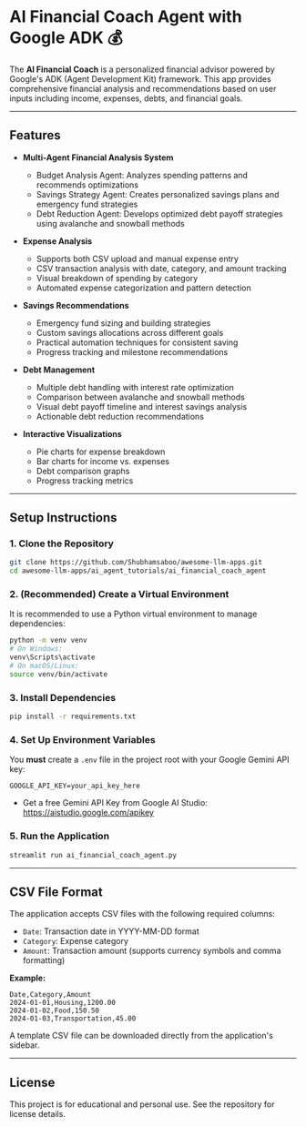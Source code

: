 # AI Financial Coach Agent with Google ADK 💰

The **AI Financial Coach** is a personalized financial advisor powered by Google's ADK (Agent Development Kit) framework. This app provides comprehensive financial analysis and recommendations based on user inputs including income, expenses, debts, and financial goals.

---

## Features

- **Multi-Agent Financial Analysis System**
    - Budget Analysis Agent: Analyzes spending patterns and recommends optimizations
    - Savings Strategy Agent: Creates personalized savings plans and emergency fund strategies
    - Debt Reduction Agent: Develops optimized debt payoff strategies using avalanche and snowball methods

- **Expense Analysis**
    - Supports both CSV upload and manual expense entry
    - CSV transaction analysis with date, category, and amount tracking
    - Visual breakdown of spending by category
    - Automated expense categorization and pattern detection

- **Savings Recommendations**
    - Emergency fund sizing and building strategies
    - Custom savings allocations across different goals
    - Practical automation techniques for consistent saving
    - Progress tracking and milestone recommendations

- **Debt Management**
    - Multiple debt handling with interest rate optimization
    - Comparison between avalanche and snowball methods
    - Visual debt payoff timeline and interest savings analysis
    - Actionable debt reduction recommendations

- **Interactive Visualizations**
    - Pie charts for expense breakdown
    - Bar charts for income vs. expenses
    - Debt comparison graphs
    - Progress tracking metrics

---

## Setup Instructions

### 1. Clone the Repository

```bash
git clone https://github.com/Shubhamsaboo/awesome-llm-apps.git
cd awesome-llm-apps/ai_agent_tutorials/ai_financial_coach_agent
```

### 2. (Recommended) Create a Virtual Environment

It is recommended to use a Python virtual environment to manage dependencies:

```bash
python -m venv venv
# On Windows:
venv\Scripts\activate
# On macOS/Linux:
source venv/bin/activate
```

### 3. Install Dependencies

```bash
pip install -r requirements.txt
```

### 4. Set Up Environment Variables

You **must** create a `.env` file in the project root with your Google Gemini API key:

```
GOOGLE_API_KEY=your_api_key_here
```

- Get a free Gemini API Key from Google AI Studio: https://aistudio.google.com/apikey

### 5. Run the Application

```bash
streamlit run ai_financial_coach_agent.py
```

---

## CSV File Format

The application accepts CSV files with the following required columns:

- `Date`: Transaction date in YYYY-MM-DD format
- `Category`: Expense category
- `Amount`: Transaction amount (supports currency symbols and comma formatting)

**Example:**

```csv
Date,Category,Amount
2024-01-01,Housing,1200.00
2024-01-02,Food,150.50
2024-01-03,Transportation,45.00
```

A template CSV file can be downloaded directly from the application's sidebar.

---

## License

This project is for educational and personal use. See the repository for license details.

